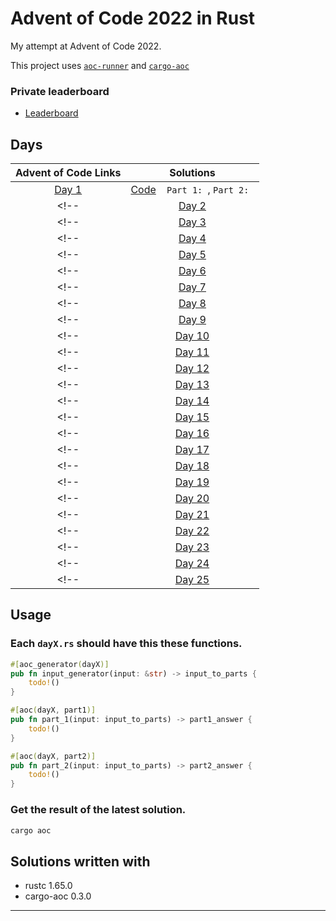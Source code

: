 # Advent of Code 2022 in Rust
My attempt at Advent of Code 2022.

This project uses [`aoc-runner`][aoc-runner] and [`cargo-aoc`][cargo-aoc]

### Private leaderboard
* [Leaderboard](https://adventofcode.com/2022/leaderboard/private/view/642677)

## Days

|             Advent of Code Links               |               Solutions                    |
|:----------------------------------------------:|:------------------------------------------:|
| [Day 1](https://adventofcode.com/2022/day/1)   | [Code](./src/day1.rs) &nbsp;&nbsp; `Part 1: `, `Part 2: ` |
<!-- | [Day 2](https://adventofcode.com/2022/day/2)   | [Code](./src/day2.rs) &nbsp;&nbsp; `Part 1: `, `Part 2: ` | -->
<!-- | [Day 3](https://adventofcode.com/2022/day/3)   | [Code](./src/day3.rs) &nbsp;&nbsp; `Part 1: `, `Part 2: ` | -->
<!-- | [Day 4](https://adventofcode.com/2022/day/4)   | [Code](./src/day4.rs) &nbsp;&nbsp; `Part 1: `, `Part 2: ` | -->
<!-- | [Day 5](https://adventofcode.com/2022/day/5)   | [Code](./src/day5.rs) &nbsp;&nbsp; `Part 1: `, `Part 2: ` | -->
<!-- | [Day 6](https://adventofcode.com/2022/day/6)   | [Code](./src/day6.rs) &nbsp;&nbsp; `Part 1: `, `Part 2: ` | -->
<!-- | [Day 7](https://adventofcode.com/2022/day/7)   | [Code](./src/day7.rs) &nbsp;&nbsp; `Part 1: `, `Part 2: ` | -->
<!-- | [Day 8](https://adventofcode.com/2022/day/8)   | [Code](./src/day8.rs) &nbsp;&nbsp; `Part 1: `, `Part 2: ` | -->
<!-- | [Day 9](https://adventofcode.com/2022/day/9)   | [Code](./src/day9.rs) &nbsp;&nbsp; `Part 1: `, `Part 2: ` | -->
<!-- | [Day 10](https://adventofcode.com/2022/day/10) | [Code](./src/day10.rs) &nbsp;&nbsp; `Part 1: `, `Part 2: ` | -->
<!-- | [Day 11](https://adventofcode.com/2022/day/11) | [Code](./src/day11.rs) &nbsp;&nbsp; `Part 1: `, `Part 2: ` | -->
<!-- | [Day 12](https://adventofcode.com/2022/day/12) | [Code](./src/day12.rs) &nbsp;&nbsp; `Part 1: `, `Part 2: ` | -->
<!-- | [Day 13](https://adventofcode.com/2022/day/13) | [Code](./src/day13.rs) &nbsp;&nbsp; `Part 1: `, `Part 2: ` | -->
<!-- | [Day 14](https://adventofcode.com/2022/day/14) | [Code](./src/day14.rs) &nbsp;&nbsp; `Part 1: `, `Part 2: ` | -->
<!-- | [Day 15](https://adventofcode.com/2022/day/15) | [Code](./src/day15.rs) &nbsp;&nbsp; `Part 1: `, `Part 2: ` | -->
<!-- | [Day 16](https://adventofcode.com/2022/day/16) | [Code](./src/day16.rs) &nbsp;&nbsp; `Part 1: `, `Part 2: ` | -->
<!-- | [Day 17](https://adventofcode.com/2022/day/17) | [Code](./src/day17.rs) &nbsp;&nbsp; `Part 1: `, `Part 2: ` | -->
<!-- | [Day 18](https://adventofcode.com/2022/day/18) | [Code](./src/day18.rs) &nbsp;&nbsp; `Part 1: `, `Part 2: ` | -->
<!-- | [Day 19](https://adventofcode.com/2022/day/19) | [Code](./src/day19.rs) &nbsp;&nbsp; `Part 1: `, `Part 2: ` | -->
<!-- | [Day 20](https://adventofcode.com/2022/day/20) | [Code](./src/day20.rs) &nbsp;&nbsp; `Part 1: `, `Part 2: ` | -->
<!-- | [Day 21](https://adventofcode.com/2022/day/21) | [Code](./src/day21.rs) &nbsp;&nbsp; `Part 1: `, `Part 2: ` | -->
<!-- | [Day 22](https://adventofcode.com/2022/day/22) | [Code](./src/day22.rs) &nbsp;&nbsp; `Part 1: `, `Part 2: ` | -->
<!-- | [Day 23](https://adventofcode.com/2022/day/23) | [Code](./src/day23.rs) &nbsp;&nbsp; `Part 1: `, `Part 2: ` | -->
<!-- | [Day 24](https://adventofcode.com/2022/day/24) | [Code](./src/day24.rs) &nbsp;&nbsp; `Part 1: `, `Part 2: ` | -->
<!-- | [Day 25](https://adventofcode.com/2022/day/25) | [Code](./src/day25.rs) &nbsp;&nbsp; `Part 1: `, `Part 2: ` | -->


## Usage

### Each `dayX.rs` should have this these functions.
```rust
#[aoc_generator(dayX)]
pub fn input_generator(input: &str) -> input_to_parts {
    todo!()
}

#[aoc(dayX, part1)]
pub fn part_1(input: input_to_parts) -> part1_answer {
    todo!()
}

#[aoc(dayX, part2)]
pub fn part_2(input: input_to_parts) -> part2_answer {
    todo!()
}
```

### Get the result of the latest solution.
```bash
cargo aoc
```


## Solutions written with
* rustc 1.65.0
* cargo-aoc 0.3.0


---

[aoc]: https://adventofcode.com/
[rust]: https://rust-lang.org
[cargo-aoc]: https://github.com/gobanos/cargo-aoc
[aoc-runner]: https://github.com/gobanos/aoc-runner